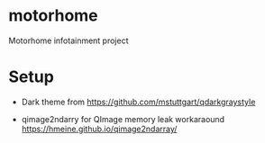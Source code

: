 # motorhome
Motorhome infotainment project

Setup
=====

* Dark theme from
https://github.com/mstuttgart/qdarkgraystyle

* qimage2ndarry for QImage memory leak workaraound
https://hmeine.github.io/qimage2ndarray/
